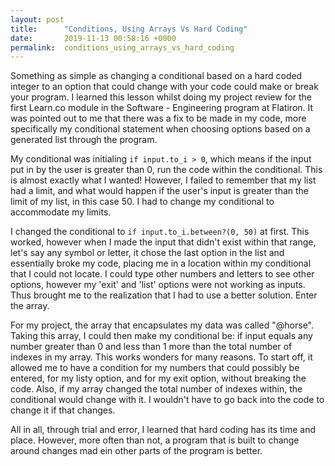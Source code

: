 ```yaml
---
layout: post
title:      "Conditions, Using Arrays Vs Hard Coding"
date:       2019-11-13 00:58:16 +0000
permalink:  conditions_using_arrays_vs_hard_coding
---
```



Something as simple as changing a conditional based on a hard coded integer to an option that could change with your code could make or break your program. I learned this lesson whilst doing my project review for the first Learn.co module in the Software - Engineering program at Flatiron. It was pointed out to me that there was a fix to be made in my code, more specifically my conditional statement when choosing options based on a generated list through the program.

My conditional was initialing `if input.to_i > 0`, which means if the input put in by the user is greater than 0, run the code within the conditional. This is almost exactly what I wanted! However, I failed to remember that my list had a limit, and what would happen if the user's input is greater than the limit of my list, in this case 50. I had to change my conditional to accommodate my limits. 

I changed the conditional to `if input.to_i.between?(0, 50)` at first. This worked, however when I made the input that didn't exist within that range, let's say any symbol or letter, it chose the last option in the list and essentially broke my code, placing me in a location within my conditional that I could not locate. I could type other numbers and letters to see other options, however my 'exit' and 'list' options were not working as inputs. Thus brought me to the realization that I had to use a better solution. Enter the array.

For my project, the array that encapsulates my data was called "@horse". Taking this array, I could then make my conditional be: if input equals any number greater than 0 and less than 1 more than the total number of indexes in my array. This works wonders for many reasons. To start off, it allowed me to have a condition for my numbers that could possibly be entered, for my listy option, and for my exit option, without breaking the code. Also, if my array changed the total number of indexes within, the conditional would change with it. I wouldn't have to go back into the code to change it if that changes. 

All in all, through trial and error, I learned that hard coding has its time and place. However, more often than not, a program that is built to change around changes mad ein other parts of the program is better.

